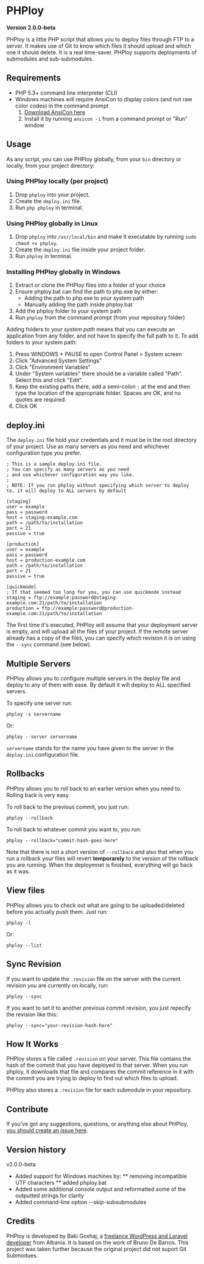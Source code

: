 # PHPloy
**Version 2.0.0-beta**

PHPloy is a little PHP script that allows you to deploy files through FTP to a server. It makes use of Git to know which files it should upload and which one it should delete. It is a real time-saver. PHPloy supports deployments of submodules and sub-submodules.

## Requirements

* PHP 5.3+ command line interpreter (CLI)
* Windows machines will require AnsiCon to display colors (and not raw color codes) in the command prompt
    1. [Download AnsiCon here](http://adoxa.hostmyway.net/ansicon/)
    2. Install it by running `ansicon -i` from a command prompt or "Run" window

## Usage 

As any script, you can use PHPloy globally, from your `bin` directory or locally, from your project directory:

### Using PHPloy locally (per project)

1. Drop `phploy` into your project.
2. Create the `deploy.ini` file.
3. Run `php phploy` in terminal.

### Using PHPloy globally in Linux

1. Drop `phploy` into `/usr/local/bin` and make it executable by running `sudo chmod +x phploy`.
2. Create the `deploy.ini` file inside your project folder.
3. Run `phploy` in terminal.

### Installing PHPloy globally in Windows

1. Extract or clone the PHPloy files into a folder of your choice
2. Ensure phploy.bat can find the path to php.exe by either:
    * Adding the path to php.exe to your system path
    * Manually adding the path inside phploy.bat
3. Add the phploy folder to your system path
4. Run `phploy` from the command prompt (from your repository folder)

Adding folders to your *system path* means that you can execute an application from any folder, and not have to specify the full path to it.  To add folders to your system path:

1. Press WINDOWS + PAUSE to open Control Panel > System screen
2. Click "Advanced System Settings"
3. Click "Environment Variables"
4. Under "System variables" there should be a variable called "Path".  Select this and click "Edit".
5. Keep the existing paths there, add a semi-colon `;` at the end and then type the location of the appropriate folder.  Spaces are OK, and no quotes are required.
6. Click OK


## deploy.ini

The `deploy.ini` file hold your credentials and it must be in the root directory of your project. Use as many servers as you need and whichever configuration type you prefer.

    ; This is a sample deploy.ini file.
    ; You can specify as many servers as you need
    ; and use whichever configuration way you like.
    ; 
    ; NOTE: If you run phploy without specifying which server to deploy to, it will deploy to ALL servers by default

    [staging]
    user = example
    pass = password
    host = staging-example.com
    path = /path/to/installation
    port = 21
    passive = true
    
    [production]
    user = example
    pass = password
    host = production-example.com
    path = /path/to/installation
    port = 21
    passive = true
    
    [quickmode]
    ; If that seemed too long for you, you can use quickmode instead
    staging = ftp://example:password@staging-example.com:21/path/to/installation
    production = ftp://example:password@production-example.com:21/path/to/installation


The first time it's executed, PHPloy will assume that your deployment server is empty, and will upload all the files of your project.  If the remote server already has a copy of the files, you can specify which revision it is on using the `--sync` command (see below).

## Multiple Servers

PHPloy allows you to configure multiple servers in the deploy file and deploy to any of them with ease. By default it will deploy to ALL specified servers.

To specify one server run: 

    phploy -s servername

Or:

    phploy --server servername
    
`servername` stands for the name you have given to the server in the `deploy.ini` configuration file.

## Rollbacks

PHPloy allows you to roll back to an earlier version when you need to. Rolling back is very easy. 

To roll back to the previous commit, you just run:

    phploy --rollback

To roll back to whatever commit you want to, you run:

    phploy --rollback="commit-hash-goes-here"

Note that there is not a short version of `--rollback` and also that when you run a rollback your files will revert **temporarely** to the version of the rollback you are running. When the deploymnet is finished, everything will go back as it was. 

## View files

PHPloy allows you to check out what are going to be uploaded/deleted before you actually push them. Just run: 

    phploy -l

Or:

    phploy --list

## Sync Revision

If you want to update the `.revision` file on the server with the current revision you are currently on locally, run:

    phploy --sync

If you want to set it to another previous commit revision, you just repecify the revision like this:

    phploy --sync="your-revision-hash-here"

## How It Works

PHPloy stores a file called `.revision` on your server. This file contains the hash of the commit that you have deployed to that server. When you run phploy, it downloads that file and compares the commit reference in it with the commit you are trying to deploy to find out which files to upload.

PHPloy also stores a `.revision` file for each submodule in your repository.

## Contribute

If you've got any suggestions, questions, or anything else about PHPloy, [you should create an issue here](https://github.com/banago/PHPloy/issues). 

## Version history

v2.0.0-beta

* Added support for Windows machines by:
** removing incompatible UTF characters
** added phploy.bat
* Added some additional console output and reformatted some of the outputted strings for clarity
* Added command-line option --skip-subsubmodules

## Credits

PHPloy is developed by Baki Goxhaj, a [freelance WordPress and Laravel developer](http://wplancer.com) from Albania. It is based on the work of Bruno De Barros. This project was taken further because the original project did not suport Git Submodues.
